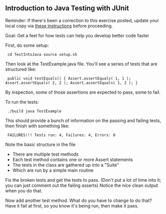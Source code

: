 ## Introduction to Java Testing with JUnit

Reminder: If there's been a correction to this exercise posted, update your local copy via [these instructions](https://docs.google.com/document/d/1g3b2e7wf3mWaIZ4U6MkNR5B4fQuO71y6Q341LGs45HQ/edit?usp=sharing) before proceeding.

Goal: Get a feel for how tests can help you develop better code faster

First, do some setup:

<CODE><PRE>
    cd TestIntoJava
    source setup.sh
</PRE></CODE>

Then look at the TestExample.java file.  You'll see a series of tests that are structured like:

<CODE><PRE>
    public void testEquals() {
        Assert.assertEquals( 1, 1 );
        Assert.assertEquals( 2, 2 );
        Assert.assertEquals( 1, 2 );
    }
</PRE></CODE>

By inspection, some of those assertions are expected to pass, some to fail.

To run the tests:

<CODE><PRE>
    ./build
    java TestExample
</PRE></CODE>


This should provide a bunch of information on the passing and failing tests, then finish with something like:

<CODE><PRE>
FAILURES!!!
Tests run: 4,  Failures: 4,  Errors: 0
</PRE></CODE>

Note the basic structure in the file
 - There are multiple test methods
 - Each test method contains one or more Assert statements
 - The tests in the class are gathered up into a "Suite"
 - Which are run by a simple main routine

Fix the broken tests and get the tests to pass.  (Don't put a lot of time into it; you can just comment out the failing asserts) Notice the nice clean output when you do that.

Now add another test method.  What do you have to change to do that?  Have it fail at first, so you know it's being run, then make it pass.
